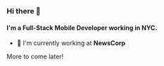 ### Hi there 👋

#### I'm a Full-Stack Mobile Developer working in NYC.

- 🏢  I'm currently working at **NewsCorp**

More to come later!

